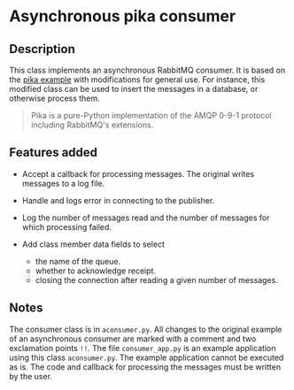 # Asynchronous pika consumer

## Description

This class implements an asynchronous RabbitMQ consumer. It is based on the
[pika example](https://pika.readthedocs.io/en/0.11.2/examples/asynchronous_consumer_example.html) with
modifications for general use.
For instance, this modified class can be used to insert the messages in a database, or otherwise process them.

> Pika is a pure-Python implementation of the AMQP 0-9-1 protocol including RabbitMQ's extensions.

## Features added

* Accept a callback for processing messages. The original writes messages to a log file.

* Handle and logs error in connecting to the publisher.

* Log the number of messages read and the number of messages for which processing failed.

* Add class member data fields to select
  * the name of the queue.
  * whether to acknowledge receipt.
  * closing the connection after reading a given number of messages.

## Notes

The consumer class is in `aconsumer.py`. All changes to the original
example of an asynchronous consumer are marked with a comment and two
exclamation points `!!`. The file `consumer_app.py` is an example
application using this class `aconsumer.py`. The example application
cannot be executed as is. The code and callback for processing the
messages must be written by the user.


 <!-- LocalWords:  pika RabbitMQ AMQP RabbitMQ's aconsumer py -->

